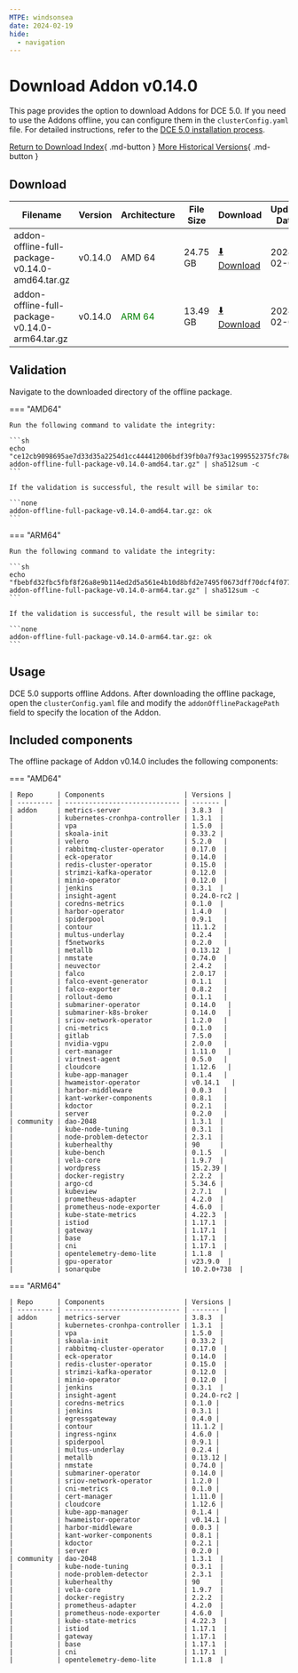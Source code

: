 ```yaml
---
MTPE: windsonsea
date: 2024-02-19
hide:
  - navigation
---
```


# Download Addon v0.14.0

This page provides the option to download Addons for DCE 5.0. If you need to use the Addons offline,
you can configure them in the `clusterConfig.yaml` file. For detailed instructions, refer to the
[DCE 5.0 installation process](../../install/index.md#install-dce-50-enterprise).

[Return to Download Index](../index.md#download-addon-offline-package){ .md-button }
[More Historical Versions](./history.md){ .md-button }

## Download

| Filename | Version | Architecture | File Size | Download | Update Date |
| -------- | ------- | ------------ | --------- | -------- | ----------- |
| addon-offline-full-package-v0.14.0-amd64.tar.gz | v0.14.0 | AMD 64 | 24.75 GB | [:arrow_down: Download](https://qiniu-download-public.daocloud.io/DaoCloud_DigitalX_Addon/addon-offline-full-package-v0.14.0-amd64.tar.gz) | 2024-02-02 |
| addon-offline-full-package-v0.14.0-arm64.tar.gz | v0.14.0 | <font color="green">ARM 64</font> | 13.49 GB | [:arrow_down: Download](https://qiniu-download-public.daocloud.io/DaoCloud_DigitalX_Addon/addon-offline-full-package-v0.14.0-arm64.tar.gz) | 2024-02-02 |

## Validation

Navigate to the downloaded directory of the offline package.

=== "AMD64"

    Run the following command to validate the integrity:

    ```sh
    echo "ce12cb9098695ae7d33d35a2254d1cc444412006bdf39fb0a7f93ac1999552375fc78ef003f9d58920250f29f73cda9c0975ed07c3929e2c533672463fc32cc7  addon-offline-full-package-v0.14.0-amd64.tar.gz" | sha512sum -c
    ```

    If the validation is successful, the result will be similar to:

    ```none
    addon-offline-full-package-v0.14.0-amd64.tar.gz: ok
    ```

=== "ARM64"

    Run the following command to validate the integrity:

    ```sh
    echo "fbebfd32fbc5fbf8f26a8e9b114ed2d5a561e4b10d8bfd2e7495f0673dff70dcf4f0773dbc406d5cd4614b0c4e9e1412ffb0765ee159cbc520e17f5cd940040f  addon-offline-full-package-v0.14.0-arm64.tar.gz" | sha512sum -c
    ```

    If the validation is successful, the result will be similar to:

    ```none
    addon-offline-full-package-v0.14.0-arm64.tar.gz: ok
    ```

## Usage

DCE 5.0 supports offline Addons. After downloading the offline package, open the `clusterConfig.yaml` file
and modify the `addonOfflinePackagePath` field to specify the location of the Addon.

## Included components

The offline package of Addon v0.14.0 includes the following components:

=== "AMD64"

    | Repo      | Components                    | Versions |
    | --------- | ----------------------------- | ------- |
    | addon     | metrics-server                | 3.8.3  |
    |           | kubernetes-cronhpa-controller | 1.3.1  |
    |           | vpa                           | 1.5.0  |
    |           | skoala-init                   | 0.33.2 |
    |           | velero                        | 5.2.0   |
    |           | rabbitmq-cluster-operator     | 0.17.0  |
    |           | eck-operator                  | 0.14.0  |
    |           | redis-cluster-operator        | 0.15.0  |
    |           | strimzi-kafka-operator        | 0.12.0  |
    |           | minio-operator                | 0.12.0  |
    |           | jenkins                       | 0.3.1  |
    |           | insight-agent                 | 0.24.0-rc2 |
    |           | coredns-metrics               | 0.1.0  |
    |           | harbor-operator               | 1.4.0   |
    |           | spiderpool                    | 0.9.1   |
    |           | contour                       | 11.1.2  |
    |           | multus-underlay               | 0.2.4   |
    |           | f5networks                    | 0.2.0   |
    |           | metallb                       | 0.13.12  |
    |           | nmstate                       | 0.74.0  |
    |           | neuvector                     | 2.4.2   |
    |           | falco                         | 2.0.17  |
    |           | falco-event-generator         | 0.1.1   |
    |           | falco-exporter                | 0.8.2   |
    |           | rollout-demo                  | 0.1.1   |
    |           | submariner-operator           | 0.14.0   |
    |           | submariner-k8s-broker         | 0.14.0   |
    |           | sriov-network-operator        | 1.2.0   |
    |           | cni-metrics                   | 0.1.0   |
    |           | gitlab                        | 7.5.0   |
    |           | nvidia-vgpu                   | 2.0.0   |
    |           | cert-manager                  | 1.11.0   |
    |           | virtnest-agent                | 0.5.0   |
    |           | cloudcore                     | 1.12.6   |
    |           | kube-app-manager              | 0.1.4   |
    |           | hwameistor-operator           | v0.14.1   |
    |           | harbor-middleware             | 0.0.3   |
    |           | kant-worker-components        | 0.8.1   |
    |           | kdoctor                       | 0.2.1   |
    |           | server                        | 0.2.0   |
    | community | dao-2048                      | 1.3.1  |
    |           | kube-node-tuning              | 0.3.1  |
    |           | node-problem-detector         | 2.3.1  |
    |           | kuberhealthy                  | 90     |
    |           | kube-bench                    | 0.1.5   |
    |           | vela-core                     | 1.9.7  |
    |           | wordpress                     | 15.2.39 |
    |           | docker-registry               | 2.2.2  |
    |           | argo-cd                       | 5.34.6 |
    |           | kubeview                      | 2.7.1   |
    |           | prometheus-adapter            | 4.2.0  |
    |           | prometheus-node-exporter      | 4.6.0  |
    |           | kube-state-metrics            | 4.22.3  |
    |           | istiod                        | 1.17.1  |
    |           | gateway                       | 1.17.1  |
    |           | base                          | 1.17.1  |
    |           | cni                           | 1.17.1  |
    |           | opentelemetry-demo-lite       | 1.1.8  |
    |           | gpu-operator                  | v23.9.0  |
    |           | sonarqube                     | 10.2.0+738  |

=== "ARM64"

    | Repo      | Components                    | Versions |
    | --------- | ----------------------------- | ------- |
    | addon     | metrics-server                | 3.8.3  |
    |           | kubernetes-cronhpa-controller | 1.3.1  |
    |           | vpa                           | 1.5.0  |
    |           | skoala-init                   | 0.33.2 |
    |           | rabbitmq-cluster-operator     | 0.17.0  |
    |           | eck-operator                  | 0.14.0  |
    |           | redis-cluster-operator        | 0.15.0  |
    |           | strimzi-kafka-operator        | 0.12.0  |
    |           | minio-operator                | 0.12.0  |
    |           | jenkins                       | 0.3.1  |
    |           | insight-agent                 | 0.24.0-rc2 |
    |           | coredns-metrics               | 0.1.0 |
    |           | jenkins                       | 0.3.1 |
    |           | egressgateway                 | 0.4.0 |
    |           | contour                       | 11.1.2 |
    |           | ingress-nginx                 | 4.6.0 |
    |           | spiderpool                    | 0.9.1 |
    |           | multus-underlay               | 0.2.4 |
    |           | metallb                       | 0.13.12 |
    |           | nmstate                       | 0.74.0 |
    |           | submariner-operator           | 0.14.0 |
    |           | sriov-network-operator        | 1.2.0 |
    |           | cni-metrics                   | 0.1.0 |
    |           | cert-manager                  | 1.11.0 |
    |           | cloudcore                     | 1.12.6 |
    |           | kube-app-manager              | 0.1.4 |
    |           | hwameistor-operator           | v0.14.1 |
    |           | harbor-middleware             | 0.0.3 |
    |           | kant-worker-components        | 0.8.1 |
    |           | kdoctor                       | 0.2.1 |
    |           | server                        | 0.2.0 |
    | community | dao-2048                      | 1.3.1  |
    |           | kube-node-tuning              | 0.3.1  |
    |           | node-problem-detector         | 2.3.1  |
    |           | kuberhealthy                  | 90     |
    |           | vela-core                     | 1.9.7  |
    |           | docker-registry               | 2.2.2  |
    |           | prometheus-adapter            | 4.2.0  |
    |           | prometheus-node-exporter      | 4.6.0  |
    |           | kube-state-metrics            | 4.22.3  |
    |           | istiod                        | 1.17.1  |
    |           | gateway                       | 1.17.1  |
    |           | base                          | 1.17.1  |
    |           | cni                           | 1.17.1  |
    |           | opentelemetry-demo-lite       | 1.1.8  |
